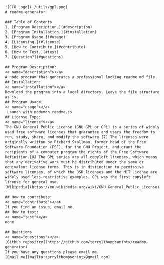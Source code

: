 
    ![CCO Logo](./utils/gpl.png)
    # readme-generator

    ### Table of Contents
    1. [Program Description.](#description)
    2. [Program Installation.](#installation)
    3. [Program Usage.](#usage)
    4. [Licensing.](#license)
    5. [How to Contribute.](#contribute)
    6. [How to Test.](#test)
    7. [Question?](#questions)

    ## Program Description:
    <a name="description"></a>
    A node program that generates a professional looking readme.md file.
    ## Installation:
    <a name="installation"></a>
    Download the program into a local directory. Leave the file structure as is. 
    ## Program Usage:
    <a name="usage"></a>
     Launch with nodemon readme.js
    ## License Type: 
    <a name="license"></a>
    The GNU General Public License (GNU GPL or GPL) is a series of widely used free software licenses that guarantee end users the freedom to run, study, share, and modify the software.[7] The licenses were originally written by Richard Stallman, former head of the Free Software Foundation (FSF), for the GNU Project, and grant the recipients of a computer program the rights of the Free Software Definition.[8] The GPL series are all copyleft licenses, which means that any derivative work must be distributed under the same or equivalent license terms. This is in distinction to permissive software licenses, of which the BSD licenses and the MIT License are widely used less-restrictive examples. GPL was the first copyleft license for general use.
    [Wikipedia](https://en.wikipedia.org/wiki/GNU_General_Public_License)

    ## How to contribute:
    <a name="contribute"></a>
    If you find an issue, email me. 
    ## How to test:
    <a name="test"></a>
    none

    ## Questions
    <a name="questions"></a>
    [Github repositry](https://github.com/terrylthompsonintx/readme-generator)
    If you have any questions please email me. 
    [Email me](mailto:terrylthompsonintx@gmail.com)

